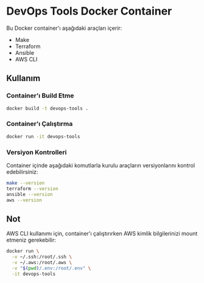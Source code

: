 # DevOps Tools Docker Container

Bu Docker container'ı aşağıdaki araçları içerir:
- Make
- Terraform
- Ansible
- AWS CLI

## Kullanım

### Container'ı Build Etme

```bash
docker build -t devops-tools .
```

### Container'ı Çalıştırma

```bash
docker run -it devops-tools
```

### Versiyon Kontrolleri

Container içinde aşağıdaki komutlarla kurulu araçların versiyonlarını kontrol edebilirsiniz:

```bash
make --version
terraform --version
ansible --version
aws --version
```

## Not

AWS CLI kullanımı için, container'ı çalıştırırken AWS kimlik bilgilerinizi mount etmeniz gerekebilir:

```bash
docker run \
  -v ~/.ssh:/root/.ssh \
  -v ~/.aws:/root/.aws \
  -v "$(pwd)/.env:/root/.env" \
  -it devops-tools
``` 
